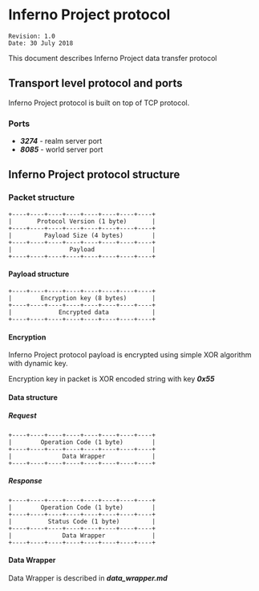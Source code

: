 Inferno Project protocol
========================

```
Revision: 1.0
Date: 30 July 2018
```

This document describes Inferno Project data transfer protocol

## Transport level protocol and ports

Inferno Project protocol is built on top of TCP protocol.

### Ports

* ***3274*** - realm server port
* ***8085*** - world server port

## Inferno Project protocol structure

### Packet structure

```
+----+----+----+----+----+----+----+----+
|       Protocol Version (1 byte)       |
+----+----+----+----+----+----+----+----+
|         Payload Size (4 bytes)        |
+----+----+----+----+----+----+----+----+
|                Payload                |
+----+----+----+----+----+----+----+----+
```

#### Payload structure

```
+----+----+----+----+----+----+----+----+
|        Encryption key (8 bytes)       |
+----+----+----+----+----+----+----+----+
|             Encrypted data            |
+----+----+----+----+----+----+----+----+
```

#### Encryption

Inferno Project protocol payload is encrypted using simple XOR algorithm with dynamic key.

Encryption key in packet is XOR encoded string with key ***0x55***

#### Data structure

##### Request

```
+----+----+----+----+----+----+----+----+
|        Operation Code (1 byte)        |
+----+----+----+----+----+----+----+----+
|              Data Wrapper             |
+----+----+----+----+----+----+----+----+
```

##### Response

```
+----+----+----+----+----+----+----+----+
|        Operation Code (1 byte)        |
+----+----+----+----+----+----+----+----+
|          Status Code (1 byte)         |
+----+----+----+----+----+----+----+----+
|              Data Wrapper             |
+----+----+----+----+----+----+----+----+
```

#### Data Wrapper

Data Wrapper is described in ***data_wrapper.md***